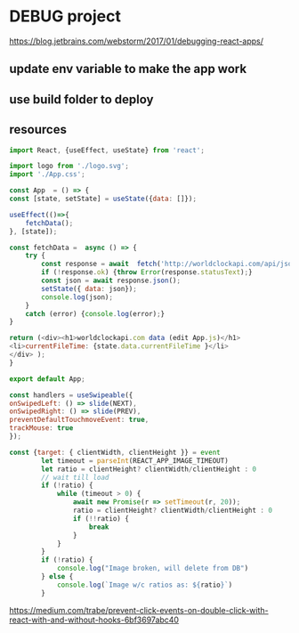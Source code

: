 # DEBUG project
https://blog.jetbrains.com/webstorm/2017/01/debugging-react-apps/

## update env variable to make the app work

## use build folder to deploy

## resources 
```javascript
import React, {useEffect, useState} from 'react';

import logo from './logo.svg';
import './App.css';

const App  = () => {
const [state, setState] = useState({data: []});

useEffect(()=>{
    fetchData();
}, [state]);

const fetchData =  async () => {
    try {
        const response = await  fetch('http://worldclockapi.com/api/json/utc/now');
        if (!response.ok) {throw Error(response.statusText);}
        const json = await response.json();
        setState({ data: json});
        console.log(json);
    }
    catch (error) {console.log(error);}
}

return (<div><h1>worldclockapi.com data (edit App.js)</h1>
<li>currentFileTime: {state.data.currentFileTime }</li>
</div> );
}

export default App;
```

```javascript
const handlers = useSwipeable({
onSwipedLeft: () => slide(NEXT),
onSwipedRight: () => slide(PREV),
preventDefaultTouchmoveEvent: true,
trackMouse: true
});
```
```javascript
const {target: { clientWidth, clientHeight }} = event
        let timeout = parseInt(REACT_APP_IMAGE_TIMEOUT)
        let ratio = clientHeight? clientWidth/clientHeight : 0
        // wait till load 
        if (!ratio) {
            while (timeout > 0) {
                await new Promise(r => setTimeout(r, 20));
                ratio = clientHeight? clientWidth/clientHeight : 0
                if (!!ratio) {
                    break
                }
            }
        }
        if (!ratio) {
            console.log("Image broken, will delete from DB")
        } else {
            console.log(`Image w/c ratios as: ${ratio}`)
        }
```


https://medium.com/trabe/prevent-click-events-on-double-click-with-react-with-and-without-hooks-6bf3697abc40

